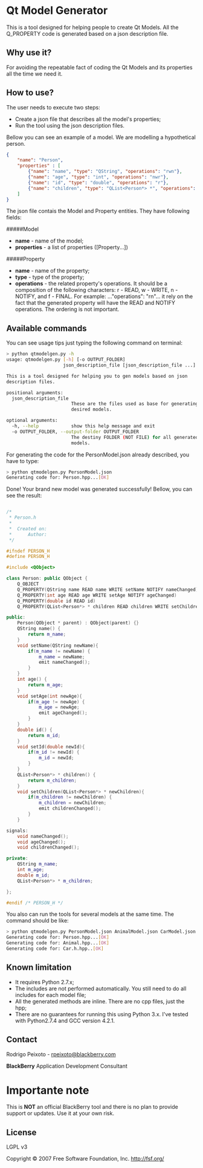 Qt Model Generator
==================

This is a tool designed for helping people to create Qt Models. All the Q_PROPERTY code is generated based on a json description file.

Why use it?
-----------
For avoiding the repeatable fact of coding the Qt Models and its properties all the time we need it.

How to use?
-----------
The user needs to execute two steps:
- Create a json file that describes all the model's properties;
- Run the tool using the json description files.

Bellow you can see an example of a model. We are modelling a hypothetical person.

```json
{
	"name": "Person",
	"properties" : [
		{"name": "name", "type": "QString", "operations": "rwn"},
		{"name": "age", "type": "int", "operations": "nwr"},
		{"name": "id", "type": "double", "operations": "r"},
		{"name": "children", "type": "QList<Person*> *", "operations": "rwnf"}
    ]
}
````
The json file contais the Model and Property entities. They have following fields:

#####Model
- **name** - name of the model;
- **properties** - a list of properties ([Property...])

#####Property
- **name** - name of the property;
- **type** - type of the property; 
- **operations** - the related property's operations. It should be a composition of the following characters: r - READ, w - WRITE, n - NOTIFY, and f - FINAL.
For example: ..."operations": "rn"... it rely on the fact that the generated property will have the READ and NOTIFY operations. The ordering is not important.

Available commands
------------------
You can see usage tips just typing the following command on terminal: 
```sh
> python qtmodelgen.py -h
usage: qtmodelgen.py [-h] [-o OUTPUT_FOLDER]
                     json_description_file [json_description_file ...]

This is a tool designed for helping you to gen models based on json
description files.

positional arguments:
  json_description_file
                        These are the files used as base for generating the
                        desired models.

optional arguments:
  -h, --help            show this help message and exit
  -o OUTPUT_FOLDER, --output-folder OUTPUT_FOLDER
                        The destiny FOLDER (NOT FILE) for all generated
                        models.
```

For generating the code for the PersonModel.json already described, you have to type:
```sh
> python qtmodelgen.py PersonModel.json 
Generating code for: Person.hpp...[OK]
```
Done! Your brand new model was generated successfully! Bellow, you can see the result:

```c++

/*
 * Person.h
 *
 *  Created on:
 *      Author:
 */

#ifndef PERSON_H
#define PERSON_H

#include <QObject>

class Person: public QObject {
    Q_OBJECT
    Q_PROPERTY(QString name READ name WRITE setName NOTIFY nameChanged)
    Q_PROPERTY(int age READ age WRITE setAge NOTIFY ageChanged)
    Q_PROPERTY(double id READ id)
    Q_PROPERTY(QList<Person*> * children READ children WRITE setChildren NOTIFY childrenChanged FINAL)

public:
    Person(QObject * parent) : QObject(parent) {}
    QString name() {
        return m_name;
    }
    void setName(QString newName){
        if(m_name != newName) {
            m_name = newName;
            emit nameChanged();
        }
    }
    int age() {
        return m_age;
    }
    void setAge(int newAge){
        if(m_age != newAge) {
            m_age = newAge;
            emit ageChanged();
        }
    }
    double id() {
        return m_id;
    }
    void setId(double newId){
        if(m_id != newId) {
            m_id = newId;
        }
    }
    QList<Person*> * children() {
        return m_children;
    }
    void setChildren(QList<Person*> * newChildren){
        if(m_children != newChildren) {
            m_children = newChildren;
            emit childrenChanged();
        }
    }

signals:
    void nameChanged();
    void ageChanged();
    void childrenChanged();

private:
    QString m_name;
    int m_age;
    double m_id;
    QList<Person*> * m_children;

};

#endif /* PERSON_H */
```


You also can run the tools for several models at the same time. The command should be like:

```sh
> python qtmodelgen.py PersonModel.json AnimalModel.json CarModel.json
Generating code for: Person.hpp...[OK]
Generating code for: Animal.hpp...[OK]
Generating code for: Car.h.hpp..[OK]
```
Known limitation
----------------
* It requires Python 2.7.x;
* The includes are not performed automatically. You still need to do all includes for each model file;
* All the generated methods are inline. There are no cpp files, just the hpp;
* There are no guarantees for running this using Python 3.x. I've tested with Python2.7.4 and GCC version 4.2.1.

Contact
-------
Rodrigo Peixoto - rpeixoto@blackberry.com

**BlackBerry** Application Development Consultant 

Importante note
================
This is **NOT** an official BlackBerry tool and there is no plan to provide support or updates. Use it at your own risk.



License
-------

LGPL v3

Copyright © 2007 Free Software Foundation, Inc. <http://fsf.org/>
